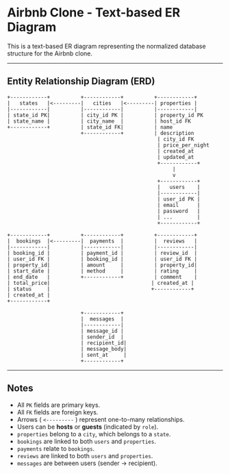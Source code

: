 
# Airbnb Clone - Text-based ER Diagram

This is a text-based ER diagram representing the normalized database structure for the Airbnb clone.

---

## Entity Relationship Diagram (ERD)

```
+------------+          +------------+          +------------+
|   states   |<---------|   cities   |<---------| properties |
|------------|          |------------|          |------------|
| state_id PK|          | city_id PK |          | property_id PK
| state_name |          | city_name  |          | host_id FK
+------------+          | state_id FK|          | name
                        +------------+          | description
                                                 | city_id FK
                                                 | price_per_night
                                                 | created_at
                                                 | updated_at
                                                 +------------+
                                                      |
                                                      v
                                                 +------------+
                                                 |   users    |
                                                 |------------|
                                                 | user_id PK |
                                                 | email      |
                                                 | password   |
                                                 | ...        |
                                                 +------------+

+------------+          +------------+          +------------+
|  bookings  |<---------|  payments  |          |  reviews   |
|------------|          |------------|          |------------|
| booking_id |          | payment_id |          | review_id  |
| user_id FK |          | booking_id |          | user_id FK |
| property_id|          | amount     |          | property_id|
| start_date |          | method     |          | rating     |
| end_date   |          +------------+          | comment    |
| total_price|                                 | created_at |
| status     |                                 +------------+
| created_at |
+------------+

                        +------------+
                        |  messages  |
                        |------------|
                        | message_id |
                        | sender_id  |
                        | recipient_id|
                        | message_body|
                        | sent_at     |
                        +------------+
```

---

## Notes

- All `PK` fields are primary keys.
- All `FK` fields are foreign keys.
- Arrows ( `<---------` ) represent one-to-many relationships.
- Users can be **hosts** or **guests** (indicated by `role`).
- `properties` belong to a `city`, which belongs to a `state`.
- `bookings` are linked to both `users` and `properties`.
- `payments` relate to `bookings`.
- `reviews` are linked to both `users` and `properties`.
- `messages` are between users (sender → recipient).
